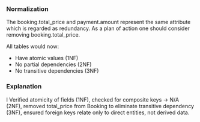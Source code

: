 ### Normalization

The booking.total_price and payment.amount represent the same attribute which is regarded as redundancy.
As a plan of action one should consider removing booking.total_price.

All tables would now:

* Have atomic values (1NF)
* No partial dependencies (2NF)
* No transitive dependencies (3NF)

### Explanation
I	Verified atomicity of fields (1NF), checked for composite keys → N/A (2NF), removed total_price from Booking to eliminate transitive dependency (3NF), ensured foreign keys relate only to direct entities, not derived data.
